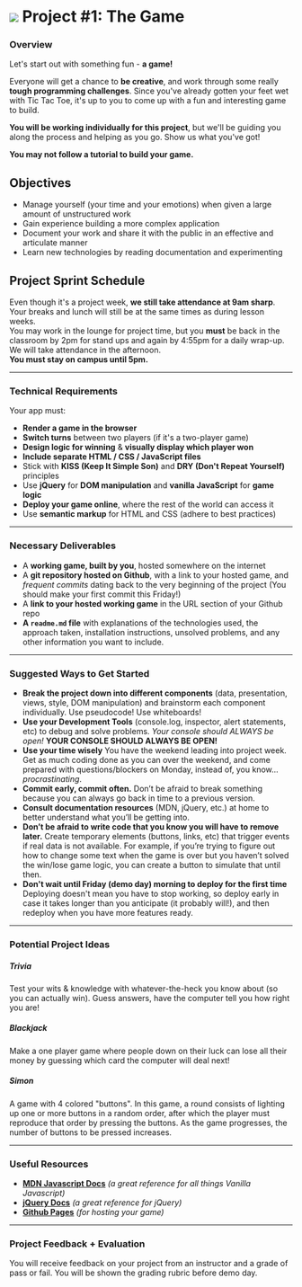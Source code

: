 # ![](https://ga-dash.s3.amazonaws.com/production/assets/logo-9f88ae6c9c3871690e33280fcf557f33.png) Project #1: The Game

### Overview

Let's start out with something fun - **a game!**

Everyone will get a chance to **be creative**, and work through some really **tough programming challenges**. Since you've already gotten your feet wet with Tic Tac Toe, it's up to you to come up with a fun and interesting game to build.

**You will be working individually for this project**, but we'll be guiding you along the process and helping as you go. Show us what you've got!

**You may not follow a tutorial to build your game.**

## Objectives

- Manage yourself (your time and your emotions) when given a large amount of unstructured work
- Gain experience building a more complex application
- Document your work and share it with the public in an effective and articulate manner
- Learn new technologies by reading documentation and experimenting

## Project Sprint Schedule

Even though it's a project week, **we still take attendance at 9am sharp**.  
Your breaks and lunch will still be at the same times as during lesson weeks.     
You may work in the lounge for project time, but you **must** be back in the classroom by 2pm for stand ups and again by 4:55pm for a daily wrap-up. We will take attendance in the afternoon.  
**You must stay on campus until 5pm.** 

---

### Technical Requirements

Your app must:

* **Render a game in the browser**
* **Switch turns** between two players (if it's a two-player game)
* **Design logic for winning** & **visually display which player won**
* **Include separate HTML / CSS / JavaScript files**
* Stick with **KISS (Keep It Simple Son)** and **DRY (Don't Repeat Yourself)** principles
* Use **jQuery** for **DOM manipulation** and **vanilla JavaScript** for **game logic**
* **Deploy your game online**, where the rest of the world can access it
* Use **semantic markup** for HTML and CSS (adhere to best practices)

---

### Necessary Deliverables

* A **working game, built by you**, hosted somewhere on the internet
* A **git repository hosted on Github**, with a link to your hosted game, and *frequent commits* dating back to the very beginning of the project (You should make your first commit this Friday!)
* A **link to your hosted working game** in the URL section of your Github repo
* **A `readme.md` file** with explanations of the technologies used, the approach taken, installation instructions, unsolved problems, and any other information you want to include.

---

### Suggested Ways to Get Started

* **Break the project down into different components** (data, presentation, views, style, DOM manipulation) and brainstorm each component individually. Use pseudocode! Use whiteboards!
* **Use your Development Tools** (console.log, inspector, alert statements, etc) to debug and solve problems. *Your console should ALWAYS be open!* **YOUR CONSOLE SHOULD ALWAYS BE OPEN!**
* **Use your time wisely** You have the weekend leading into project week. Get as much coding done as you can over the weekend, and come prepared with questions/blockers on Monday, instead of, you know... _procrastinating_.
* **Commit early, commit often.** Don’t be afraid to break something because you can always go back in time to a previous version.
* **Consult documentation resources** (MDN, jQuery, etc.) at home to better understand what you’ll be getting into.
* **Don’t be afraid to write code that you know you will have to remove later.** Create temporary elements (buttons, links, etc) that trigger events if real data is not available. For example, if you’re trying to figure out how to change some text when the game is over but you haven’t solved the win/lose game logic, you can create a button to simulate that until then.
* **Don't wait until Friday (demo day) morning to deploy for the first time** Deploying doesn't mean you have to stop working, so deploy early in case it takes longer than you anticipate (it probably will!), and then redeploy when you have more features ready.

---

### Potential Project Ideas

<!--##### Concentration
Sometimes just called "Memory", it's a card game in which all of the cards are laid face down on a surface and two cards are flipped face up over each turn. If you get all the matching cards, you've won!-->

##### Trivia
Test your wits & knowledge with whatever-the-heck you know about (so you can actually win). Guess answers, have the computer tell you how right you are!

##### Blackjack
Make a one player game where people down on their luck can lose all their money by guessing which card the computer will deal next!

##### Simon
A game with 4 colored "buttons". In this game, a round consists of lighting up one or more buttons in a random order, after which the player must reproduce that order by pressing the buttons. As the game progresses, the number of buttons to be pressed increases.

---

### Useful Resources

* **[MDN Javascript Docs](https://developer.mozilla.org/en-US/docs/Web/JavaScript)** _(a great reference for all things Vanilla Javascript)_
* **[jQuery Docs](http://api.jquery.com)** _(a great reference for jQuery)_
* **[Github Pages](https://pages.github.com)** _(for hosting your game)_

---

### Project Feedback + Evaluation

You will receive feedback on your project from an instructor and a grade of pass or fail. You will be shown the grading rubric before demo day.